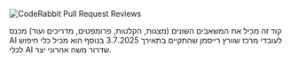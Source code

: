 ![CodeRabbit Pull Request Reviews](https://img.shields.io/coderabbit/prs/github/AhaDror/ai-for-employees?utm_source=oss&utm_medium=github&utm_campaign=AhaDror%2Fai-for-employees&labelColor=171717&color=FF570A&link=https%3A%2F%2Fcoderabbit.ai&label=CodeRabbit+Reviews)

קוד זה מכיל את המשאבים השונים (מצגות, הקלטות, פרומפטים, מדריכים ועוד) מכנס AI לעובדי מרכז שוורץ רייסמן שהתקיים בתאירך 3.7.2025
בנוסף הוא מכיל כלי חיפוש לכלי AI שדרור משה אהרוני יצר.
